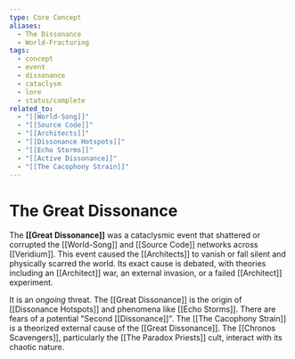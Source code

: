 ```yaml
---
type: Core Concept
aliases:
  - The Dissonance
  - World-Fracturing
tags:
  - concept
  - event
  - dissonance
  - cataclysm
  - lore
  - status/complete
related_to:
  - "[[World-Song]]"
  - "[[Source Code]]"
  - "[[Architects]]"
  - "[[Dissonance Hotspots]]"
  - "[[Echo Storms]]"
  - "[[Active Dissonance]]"
  - "[[The Cacophony Strain]]"
---
```

# The Great Dissonance

The **[[Great Dissonance]]** was a cataclysmic event that shattered or corrupted the [[World-Song]] and [[Source Code]] networks across [[Veridium]]. This event caused the [[Architects]] to vanish or fall silent and physically scarred the world. Its exact cause is debated, with theories including an [[Architect]] war, an external invasion, or a failed [[Architect]] experiment.

It is an *ongoing* threat. The [[Great Dissonance]] is the origin of [[Dissonance Hotspots]] and phenomena like [[Echo Storms]]. There are fears of a potential "Second [[Dissonance]]". The [[The Cacophony Strain]] is a theorized external cause of the [[Great Dissonance]]. The [[Chronos Scavengers]], particularly the [[The Paradox Priests]] cult, interact with its chaotic nature.